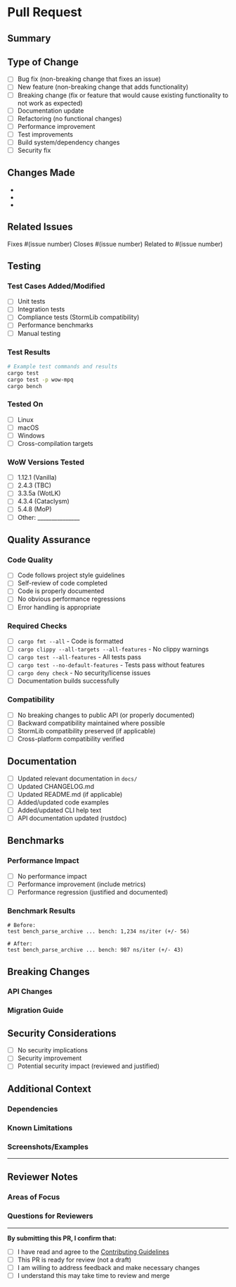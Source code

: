 # Pull Request

## Summary

<!-- Provide a brief description of the changes in this PR -->

## Type of Change

<!-- Check the type of change this PR introduces -->

- [ ] Bug fix (non-breaking change that fixes an issue)
- [ ] New feature (non-breaking change that adds functionality)
- [ ] Breaking change (fix or feature that would cause existing
  functionality to not work as expected)
- [ ] Documentation update
- [ ] Refactoring (no functional changes)
- [ ] Performance improvement
- [ ] Test improvements
- [ ] Build system/dependency changes
- [ ] Security fix

## Changes Made

<!-- Describe the changes made in this PR -->

-
-
-

## Related Issues

<!-- Link to related issues -->

Fixes #(issue number)
Closes #(issue number)
Related to #(issue number)

## Testing

<!-- Describe how you tested your changes -->

### Test Cases Added/Modified

- [ ] Unit tests
- [ ] Integration tests
- [ ] Compliance tests (StormLib compatibility)
- [ ] Performance benchmarks
- [ ] Manual testing

### Test Results

<!-- Paste relevant test output -->

```bash
# Example test commands and results
cargo test
cargo test -p wow-mpq
cargo bench
```

### Tested On

<!-- Check all that apply -->

- [ ] Linux
- [ ] macOS
- [ ] Windows
- [ ] Cross-compilation targets

### WoW Versions Tested

<!-- Check versions you've tested with -->

- [ ] 1.12.1 (Vanilla)
- [ ] 2.4.3 (TBC)
- [ ] 3.3.5a (WotLK)
- [ ] 4.3.4 (Cataclysm)
- [ ] 5.4.8 (MoP)
- [ ] Other: _______________

## Quality Assurance

<!-- Confirm you've completed these steps -->

### Code Quality

- [ ] Code follows project style guidelines
- [ ] Self-review of code completed
- [ ] Code is properly documented
- [ ] No obvious performance regressions
- [ ] Error handling is appropriate

### Required Checks

- [ ] `cargo fmt --all` - Code is formatted
- [ ] `cargo clippy --all-targets --all-features` - No clippy warnings
- [ ] `cargo test --all-features` - All tests pass
- [ ] `cargo test --no-default-features` - Tests pass without features
- [ ] `cargo deny check` - No security/license issues
- [ ] Documentation builds successfully

### Compatibility

- [ ] No breaking changes to public API (or properly documented)
- [ ] Backward compatibility maintained where possible
- [ ] StormLib compatibility preserved (if applicable)
- [ ] Cross-platform compatibility verified

## Documentation

<!-- Check all that apply -->

- [ ] Updated relevant documentation in `docs/`
- [ ] Updated CHANGELOG.md
- [ ] Updated README.md (if applicable)
- [ ] Added/updated code examples
- [ ] Added/updated CLI help text
- [ ] API documentation updated (rustdoc)

## Benchmarks

<!-- If applicable, include benchmark results -->

### Performance Impact

- [ ] No performance impact
- [ ] Performance improvement (include metrics)
- [ ] Performance regression (justified and documented)

### Benchmark Results

<!-- Paste benchmark comparison if relevant -->

```
# Before:
test bench_parse_archive ... bench: 1,234 ns/iter (+/- 56)

# After:
test bench_parse_archive ... bench: 987 ns/iter (+/- 43)
```

## Breaking Changes

<!-- If this PR introduces breaking changes, describe them -->

### API Changes

<!-- List any changes to public APIs -->

### Migration Guide

<!-- Provide guidance for users to migrate their code -->

## Security Considerations

<!-- If applicable, describe security implications -->

- [ ] No security implications
- [ ] Security improvement
- [ ] Potential security impact (reviewed and justified)

## Additional Context

<!-- Add any other context about the PR -->

### Dependencies

<!-- List any new dependencies or dependency updates -->

### Known Limitations

<!-- Describe any known limitations or future work needed -->

### Screenshots/Examples

<!-- Include screenshots, command output, or examples if helpful -->

---

## Reviewer Notes

<!-- Notes for reviewers -->

### Areas of Focus

<!-- Highlight specific areas where you'd like reviewer attention -->

### Questions for Reviewers

<!-- Any specific questions you have for reviewers -->

---

**By submitting this PR, I confirm that:**

- [ ] I have read and agree to the [Contributing Guidelines](../CONTRIBUTING.md)
- [ ] This PR is ready for review (not a draft)
- [ ] I am willing to address feedback and make necessary changes
- [ ] I understand this may take time to review and merge